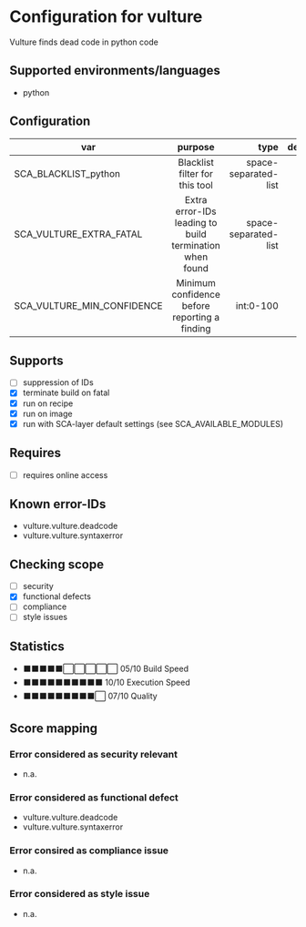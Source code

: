 # Configuration for vulture

Vulture finds dead code in python code

## Supported environments/languages

* python

## Configuration

| var | purpose | type | default |
| ------------- |:-------------:| -----:| -----:
| SCA_BLACKLIST_python | Blacklist filter for this tool | space-separated-list | ""
| SCA_VULTURE_EXTRA_FATAL | Extra error-IDs leading to build termination when found | space-separated-list | ""
| SCA_VULTURE_MIN_CONFIDENCE | Minimum confidence before reporting a finding | int:0-100 | "80"

## Supports

* [ ] suppression of IDs
* [x] terminate build on fatal
* [x] run on recipe
* [x] run on image
* [x] run with SCA-layer default settings (see SCA_AVAILABLE_MODULES)

## Requires

* [ ] requires online access

## Known error-IDs

* vulture.vulture.deadcode
* vulture.vulture.syntaxerror

## Checking scope

* [ ] security
* [x] functional defects
* [ ] compliance
* [ ] style issues

## Statistics

* ⬛⬛⬛⬛⬛⬜⬜⬜⬜⬜ 05/10 Build Speed
* ⬛⬛⬛⬛⬛⬛⬛⬛⬛⬛ 10/10 Execution Speed
* ⬛⬛⬛⬛⬛⬛⬛⬛⬛⬜ 07/10 Quality

## Score mapping

### Error considered as security relevant

* n.a.

### Error considered as functional defect

* vulture.vulture.deadcode
* vulture.vulture.syntaxerror

### Error consired as compliance issue

* n.a.

### Error considered as style issue

* n.a.
